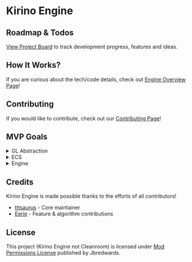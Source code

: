 # Kirino Engine

## Roadmap & Todos
[View Project Board](https://github.com/orgs/CleanroomMC/projects/13) to track development progress, features and ideas.

## How It Works?
If you are curious about the tech/code details, check out [Engine Overview Page](https://github.com/CleanroomMC/Cleanroom/blob/proposal/render-system/ENGINE_OVERVIEW.md)!

## Contributing
If you would like to contribute, check out our [Contributing Page](https://github.com/CleanroomMC/Cleanroom/tree/proposal/render-system?tab=contributing-ov-file)!

## MVP Goals

<details>
<summary>GL Abstraction</summary>

**Goal**: a semantic abstraction layer that preserves the meaning of GL operations instead of a black-box GL wrapper 

- GL Resource Abstraction 🚧
  - Resource manager 🚧
- Shader Abstraction 🚧
  - Only support `vert` + `frag` for now, but design with `tess`, `compute`, etc. in mind
  - Global shader registry
    - Compile and store shaders ✅
    - Shader source hashing
  - Uniform
    - Parse uniforms from shader source
    - Uniform location and type memorization
    - UBO support
  - ShaderProgram
    - Uniform input type widening
- Buffer Abstraction 🚧
  - Generic buffer object + View ✅
  - VAO (VBO + EBO) ✅
  - Vertex attribute layout ✅
  - UBO, SSBO
  - PBO pack & unpack
  - TBO
  - Upload hint + access hint ✅
  - Persistent buffer ✅
  - Framebuffer ✅
    - Attachment ✅
    - RenderBuffer ✅
- Texture Abstraction 🚧
  - Sampler
  - Generic texture object + View ✅
  - Texture 🚧
    - Texture2D (for common uses) ✅
    - Texture2DMultisample (for multisampling fbo) 🚧
    - Texture2DArray (for texture atlas)
    - ...
- Debug Abstraction ✅
  - KHR_debug ✅
- Material Abstraction
  - MaterialTemplate to describe layout and shaders
  - MaterialInstance to hold actual parameters

</details>

<details>
<summary>ECS</summary>

- Overall ECS structure ✅
  - CleanWorld, CleanEntity, CleanComponent, CleanSystem ✅
- Entity ✅
  - Entity manager (utilizes archetype) ✅
- Component ✅
  - Component schema ✅
  - Class scan via ClassGraph ✅
- Storage ✅
  - Archetype ✅
- Runtime 🚧
  - `SystemExeGraph` to coordinate different systems
    - Execution priority
    - Async execution & barrier
- Job ✅
  - Job is a unit of work that can be split and executed in parallel ✅

</details>

<details>
<summary>Engine</summary>

- CPU & GPU hybrid dual pipeline 🚧
- DrawCommand decorating mechanism 🚧
- RenderPass / Subpass architecture ✅
- Built-in Multi-resolution & Super-sampling 🚧
- Immutable Pipeline State Object ✅
- Scriptable pipeline
- ...

</details>

## Credits

Kirino Engine is made possible thanks to the efforts of all contributors!

- [tttsaurus](https://github.com/tttsaurus) - Core maintainer
- [Eerie](https://github.com/Kuba663) - Feature & algorithm contributions

## License

This project (Kirino Engine not Cleanroom) is licensed under [Mod Permissions License](https://github.com/CleanroomMC/Cleanroom/tree/proposal/render-system/kirino-engine/LICENSE) published by Jbredwards.
